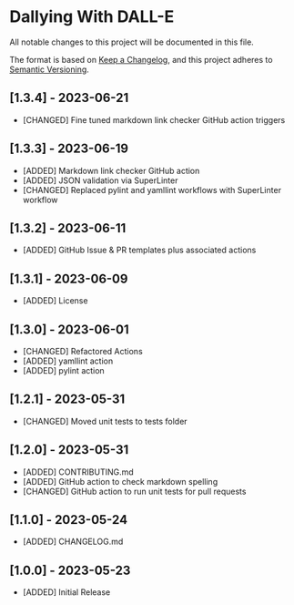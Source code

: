 # Dallying With DALL-E

All notable changes to this project will be documented in this file.

The format is based on [Keep a Changelog](https://keepachangelog.com/en/1.0.0/),
and this project adheres to [Semantic Versioning](https://semver.org/spec/v2.0.0.html).

## [1.3.4] - 2023-06-21
- [CHANGED] Fine tuned markdown link checker GitHub action triggers

## [1.3.3] - 2023-06-19
- [ADDED] Markdown link checker GitHub action
- [ADDED] JSON validation via SuperLinter
- [CHANGED] Replaced pylint and yamllint workflows with SuperLinter workflow

## [1.3.2] - 2023-06-11

- [ADDED] GitHub Issue & PR templates plus associated actions

## [1.3.1] - 2023-06-09

- [ADDED] License

## [1.3.0] - 2023-06-01

- [CHANGED] Refactored Actions
- [ADDED] yamllint action
- [ADDED] pylint action

## [1.2.1] - 2023-05-31
- [CHANGED] Moved unit tests to tests folder

## [1.2.0] - 2023-05-31

- [ADDED] CONTRIBUTING.md
- [ADDED] GitHub action to check markdown spelling
- [CHANGED] GitHub action to run unit tests for pull requests

## [1.1.0] - 2023-05-24

- [ADDED] CHANGELOG.md

## [1.0.0] - 2023-05-23

- [ADDED] Initial Release
